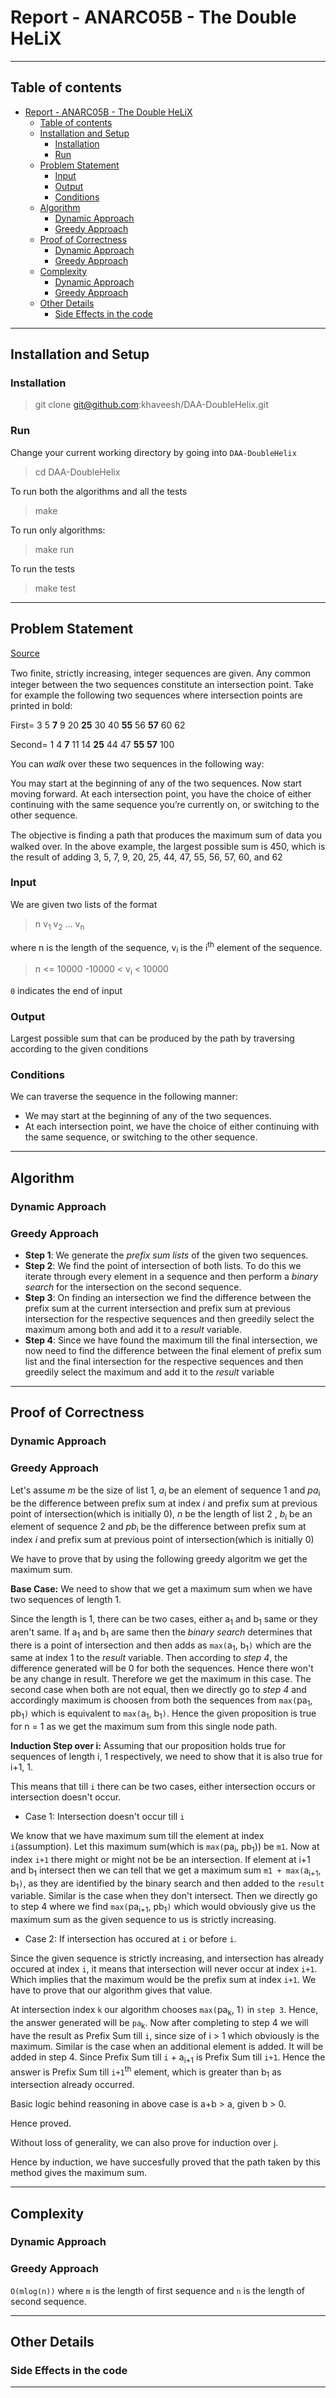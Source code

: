 # Report - ANARC05B - The Double HeLiX

---

## Table of contents

- [Report - ANARC05B - The Double HeLiX](#report---anarc05b---the-double-helix)
  - [Table of contents](#table-of-contents)
  - [Installation and Setup](#installation-and-setup)
    - [Installation](#installation)
    - [Run](#run)
  - [Problem Statement](#problem-statement)
    - [Input](#input)
    - [Output](#output)
    - [Conditions](#conditions)
  - [Algorithm](#algorithm)
    - [Dynamic Approach](#dynamic-approach)
    - [Greedy Approach](#greedy-approach)
  - [Proof of Correctness](#proof-of-correctness)
    - [Dynamic Approach](#dynamic-approach-1)
    - [Greedy Approach](#greedy-approach-1)
  - [Complexity](#complexity)
    - [Dynamic Approach](#dynamic-approach-2)
    - [Greedy Approach](#greedy-approach-2)
  - [Other Details](#other-details)
    - [Side Effects in the code](#side-effects-in-the-code)

---

## Installation and Setup

### Installation

> git clone git@github.com:khaveesh/DAA-DoubleHelix.git

### Run

Change your current working directory by going into `DAA-DoubleHelix`

> cd DAA-DoubleHelix

To run both the algorithms and all the tests

> make

To run only algorithms:

> make run

To run the tests

> make test

---

## Problem Statement

[Source](https://www.spoj.com/problems/ANARC05B/)

Two ﬁnite, strictly increasing, integer sequences are given. Any common integer between the two sequences constitute an intersection point. Take for example the following two sequences where intersection points are printed in bold:

First= 3 5 **7** 9 20 **25** 30 40 **55** 56 **57** 60 62

Second= 1 4 **7** 11 14 **25** 44 47 **55** **57** 100

You can *walk* over these two sequences in the following way:

You may start at the beginning of any of the two sequences. Now start moving forward.
At each intersection point, you have the choice of either continuing with the same sequence you’re currently on, or switching to the other sequence.

The objective is ﬁnding a path that produces the maximum sum of data you walked over. In the above example, the largest possible sum is 450, which is the result of adding 3, 5, 7, 9, 20, 25, 44, 47, 55, 56, 57, 60, and 62

### Input

We are given two lists of the format

> n v<sub>1</sub> v<sub>2</sub> ... v<sub>n</sub>

where n is the length of the sequence, v<sub>i</sub> is the i<sup>th</sup> element of the sequence.

> n <= 10000
> -10000 < v<sub>i</sub> < 10000

`0` indicates the end of input

### Output

Largest possible sum that can be produced by the path by traversing according to the given conditions

### Conditions

We can traverse the sequence in the following manner:

- We may start at the beginning of any of the two sequences.
- At each intersection point, we have the choice of either continuing with the same sequence, or switching to the other sequence.

---

## Algorithm

### Dynamic Approach

### Greedy Approach

- **Step 1**: We generate the *prefix sum lists* of the given two sequences.
- **Step 2**: We find the point of intersection of both lists. To do this we iterate through every element in a sequence and then perform a *binary search* for the intersection on the second sequence.
- **Step 3**: On finding an intersection we find the difference between the prefix sum at the current intersection and prefix sum at previous intersection for the respective sequences and then greedily select the maximum among both and add it to a *result* variable.
- **Step 4**: Since we have found the maximum till the final intersection, we now need to find the difference between the final element of prefix sum list and the final intersection for the respective sequences and then greedily select the maximum and add it to the *result* variable

---

## Proof of Correctness

### Dynamic Approach

### Greedy Approach

Let's assume *m* be the size of list 1, *a*<sub>i</sub> be an element of sequence 1 and *pa*<sub>i</sub> be the difference between prefix sum at index *i* and prefix sum at previous point of intersection(which is initially 0), *n* be the length of list 2 , *b*<sub>i</sub> be an element of sequence 2 and *pb*<sub>i</sub> be the difference between prefix sum at index *i* and prefix sum at previous point of intersection(which is initially 0)

We have to prove that by using the following greedy algoritm we get the maximum sum.

**Base Case:** We need to show that we get a maximum sum when we have two sequences of length 1.

Since the length is 1, there can be two cases, either a<sub>1</sub> and b<sub>1</sub> same or they aren't same. If a<sub>1</sub> and b<sub>1</sub> are same then the *binary search* determines that there is a point of intersection and then adds as `max(`a<sub>1</sub>, b<sub>1</sub>`)` which are the same at index 1 to the *result* variable. Then according to *step 4*, the difference generated will be 0 for both the sequences. Hence there won't be any change in result. Therefore we get the maximum in this case. The second case when both are not equal, then we directly go to *step 4* and accordingly maximum is choosen from both the sequences from `max(`pa<sub>1</sub>, pb<sub>1</sub>`)` which is equivalent to `max(`a<sub>1</sub>, b<sub>1</sub>`)`. Hence the given proposition is true for n = 1 as we get the maximum sum from this single node path.

**Induction Step over i:** Assuming that our proposition holds true for sequences of length i, 1 respectively, we need to show that it is also true for i+1, 1.

This means that till `i` there can be two cases, either intersection occurs or intersection doesn't occur.

- Case 1: Intersection doesn't occur till `i`

We know that we have maximum sum till the element at index `i`(assumption). Let this maximum sum(which is `max(`pa<sub>i</sub>, pb<sub>1</sub>)) be `m1`. Now at index `i+1` there might or might not be be an intersection. If element at i+1 and b<sub>1</sub> intersect then we can tell that we get a maximum sum `m1 + max(`a<sub>i+1</sub>, b<sub>1</sub>`)`, as they are identified by the binary search and then added to the `result` variable. Similar is the case when they don't intersect. Then we directly go to step 4 where we find `max(`pa<sub>i+1</sub>, pb<sub>1</sub>`)` which would obviously give us the maximum sum as the given sequence to us is strictly increasing.

- Case 2: If intersection has occured at `i` or before `i`.

Since the given sequence is strictly increasing, and intersection has already occured at index `i`, it means that intersection will never occur at index `i+1`. Which implies that the maximum would be the prefix sum at index `i+1`. We have to prove that our algorithm gives that value.

At intersection index `k` our algorithm chooses `max(`pa<sub>k</sub>, 1`)` in `step 3`. Hence, the answer generated will be `pa`<sub>k</sub>. Now after completing to step 4 we will have the result as Prefix Sum till `i`, since size of i > 1 which obviously is the maximum. Similar is the case when an additional element is added. It will be added in step 4. Since Prefix Sum till `i` + a<sub>i+1</sub> is Prefix Sum till `i+1`. Hence the answer is Prefix Sum till `i+1`<sup>th</sup> element, which is greater than b<sub>1</sub> as intersection already occurred.

Basic logic behind reasoning in above case is a+b > a, given b > 0.

Hence proved.

Without loss of generality, we can also prove for induction over j.

Hence by induction, we have succesfully proved that the path taken by this method gives the maximum sum.

---

## Complexity

### Dynamic Approach

### Greedy Approach

`O(mlog(n))` where `m` is the length of first sequence and `n` is the length of second sequence.

---

## Other Details

### Side Effects in the code

---
